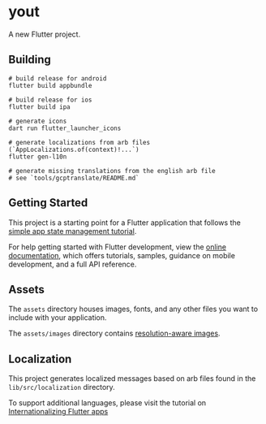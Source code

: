 # yout

A new Flutter project.

## Building

```
# build release for android
flutter build appbundle

# build release for ios
flutter build ipa

# generate icons
dart run flutter_launcher_icons

# generate localizations from arb files (`AppLocalizations.of(context)!...`)
flutter gen-l10n

# generate missing translations from the english arb file
# see `tools/gcptranslate/README.md`
```

## Getting Started

This project is a starting point for a Flutter application that follows the
[simple app state management
tutorial](https://flutter.dev/docs/development/data-and-backend/state-mgmt/simple).

For help getting started with Flutter development, view the
[online documentation](https://flutter.dev/docs), which offers tutorials,
samples, guidance on mobile development, and a full API reference.

## Assets

The `assets` directory houses images, fonts, and any other files you want to
include with your application.

The `assets/images` directory contains [resolution-aware
images](https://flutter.dev/docs/development/ui/assets-and-images#resolution-aware).

## Localization

This project generates localized messages based on arb files found in
the `lib/src/localization` directory.

To support additional languages, please visit the tutorial on
[Internationalizing Flutter
apps](https://flutter.dev/docs/development/accessibility-and-localization/internationalization)
